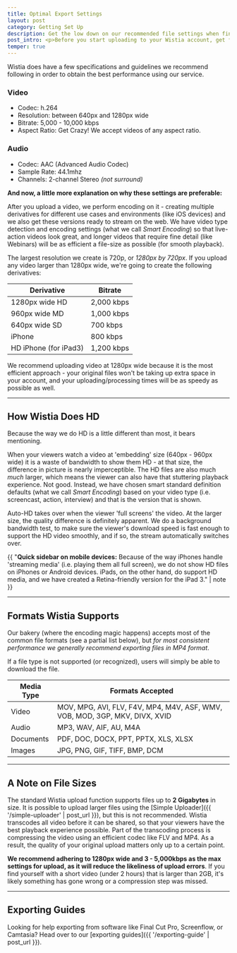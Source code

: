 ```yaml
---
title: Optimal Export Settings
layout: post
category: Getting Set Up
description: Get the low down on our recommended file settings when finishing up your videos.
post_intro: <p>Before you start uploading to your Wistia account, get familiar with our recommendations for video resolution, settings, and formats.</p><p>This will make uploading a painless experience, and you will end up with top quality web encodes for your videos!</p>
temper: true
---
```


Wistia does have a few specifications and guidelines we recommend following in order to obtain the best performance using our service.

<div class="exporting_guide_box">
<h3>
  <i class="icon-facetime-video"></i>
  Video
</h3>
<ul>
<li>Codec: <span class="answer">h.264</span></li>
<li>Resolution: <span class="answer">between 640px and 1280px wide</span></li>
<li>Bitrate: <span class="answer">5,000 - 10,000 kbps</span></li>
<li>Aspect Ratio: <span class="answer">Get Crazy! We accept videos of any aspect ratio.</span></li>
</ul>
</div>

<p></p>

<div class="exporting_guide_box">
<h3>
  <i class="icon-volume-up"></i>
  Audio
</h3>
<ul>
<li>Codec: <span class="answer">AAC (Advanced Audio Codec)</span></li>
<li>Sample Rate: <span class="answer">44.1mhz</span></li>
<li>Channels: <span class="answer">2-channel Stereo <em>(not surround)</em></span></li>
</ul>
</div>

**And now, a little more explanation on why these settings are preferable:**

After you upload a video, we perform encoding on it - creating multiple derivatives for different use cases and environments (like iOS devices) and we also get these versions ready to stream on the web. We have video type detection and encoding settings (what we call *Smart Encoding*) so that live-action videos look great, and longer videos that require fine detail (like Webinars) will be as efficient a file-size as possible (for smooth playback).

The largest resolution we create is 720p, or *1280px by 720px*.  If you upload any video larger than 1280px wide, we're going to create the following derivatives:

Derivative | Bitrate
-----------|---------
1280px wide HD | 2,000 kbps
960px wide MD | 1,000 kbps
640px wide SD | 700 kbps
iPhone | 800 kbps
HD iPhone (for iPad3) | 1,200 kbps

We recommend uploading video at 1280px wide because it is the most efficient approach - your original files won't be taking up extra space in your account, and your uploading/processing times will be as speedy as possible as well.

----
## How Wistia Does HD

Because the way we do HD is a little different than most, it bears mentioning.

When your viewers watch a video at 'embedding' size (640px - 960px wide) it is a waste of bandwidth to show them HD - at that size, the difference in picture is nearly imperceptible.  The HD files are also much *much* larger, which means the viewer can also have that stuttering playback experience. Not good. Instead, we have chosen smart standard definition defaults (what we call *Smart Encoding*) based on your video type (i.e. screencast, action, interview) and that is the version that is shown.

Auto-HD takes over when the viewer 'full screens' the video.  At the larger size, the quality difference is definitely apparent.  We do a background bandwidth test, to make sure the viewer's download speed is fast enough to support the HD video smoothly, and if so, the stream automatically switches over.

{{ "<strong>Quick sidebar on mobile devices:</strong> Because of the way iPhones handle 'streaming media' (i.e. playing them all full screen), we do not show HD files on iPhones or Android devices.  iPads, on the other hand, do support HD media, and we have created a Retina-friendly version for the iPad 3." | note }}

----
## Formats Wistia Supports

Our bakery (where the encoding magic happens) accepts most of the common file formats (see a partial list below), but *for most consistent performance we generally recommend exporting files in MP4 format*. 

If a file type is not supported (or recognized), users will simply be able to download the file.

Media Type | Formats Accepted
-----------|------------------
Video | MOV, MPG, AVI, FLV, F4V, MP4, M4V, ASF, WMV, VOB, MOD, 3GP, MKV, DIVX, XVID
Audio | MP3, WAV, AIF, AU, M4A
Documents | PDF, DOC, DOCX, PPT, PPTX, XLS, XLSX
Images | JPG, PNG, GIF, TIFF, BMP, DCM


----
## A Note on File Sizes

The standard Wistia upload function supports files up to **2 Gigabytes** in size. It is possible to upload larger files using the [Simple Uploader]({{ '/simple-uploader' | post_url }}), but this is not recommended. Wistia transcodes all video before it can be shared, so that your viewers have the best playback experience possible. Part of the transcoding process is compressing the video using an efficient codec like FLV and MP4. As a result, the quality of your original upload matters only up to a certain point.

**We recommend adhering to 1280px wide and 3 - 5,000kbps as the max settings for upload, as it will reduce the likeliness of upload errors**. If you find yourself with a short video (under 2 hours) that is larger than 2GB, it's likely something has gone wrong or a compression step was missed.

----
## Exporting Guides

Looking for help exporting from software like Final Cut Pro, Screenflow, or Camtasia? Head over to our [exporting guides]({{ '/exporting-guide' | post_url }}).
